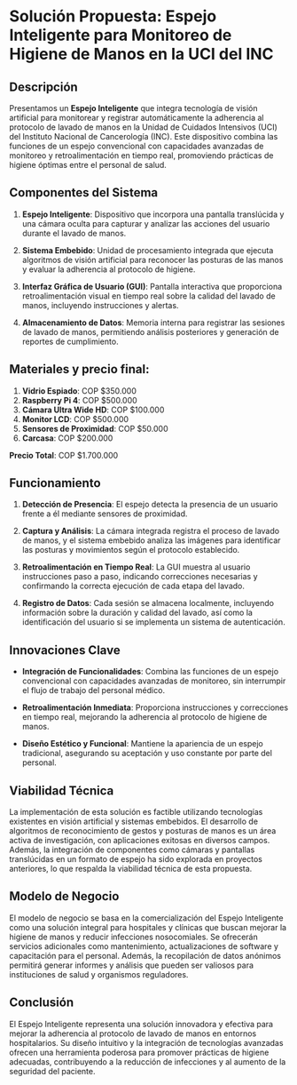 # Solución Propuesta: Espejo Inteligente para Monitoreo de Higiene de Manos en la UCI del INC

## Descripción

Presentamos un **Espejo Inteligente** que integra tecnología de visión artificial para monitorear y registrar automáticamente la adherencia al protocolo de lavado de manos en la Unidad de Cuidados Intensivos (UCI) del Instituto Nacional de Cancerología (INC). Este dispositivo combina las funciones de un espejo convencional con capacidades avanzadas de monitoreo y retroalimentación en tiempo real, promoviendo prácticas de higiene óptimas entre el personal de salud.

## Componentes del Sistema

1. **Espejo Inteligente**: Dispositivo que incorpora una pantalla translúcida y una cámara oculta para capturar y analizar las acciones del usuario durante el lavado de manos.

2. **Sistema Embebido**: Unidad de procesamiento integrada que ejecuta algoritmos de visión artificial para reconocer las posturas de las manos y evaluar la adherencia al protocolo de higiene.

3. **Interfaz Gráfica de Usuario (GUI)**: Pantalla interactiva que proporciona retroalimentación visual en tiempo real sobre la calidad del lavado de manos, incluyendo instrucciones y alertas.

4. **Almacenamiento de Datos**: Memoria interna para registrar las sesiones de lavado de manos, permitiendo análisis posteriores y generación de reportes de cumplimiento.


## Materiales y precio final:

1. **Vidrio Espiado**: COP $350.000
2. **Raspberry Pi 4**: COP $500.000
3. **Cámara Ultra Wide HD**: COP $100.000
4. **Monitor LCD**: COP $500.000
5. **Sensores de Proximidad**: COP $50.000
6. **Carcasa**: COP $200.000

**Precio Total**: COP $1.700.000

##

## Funcionamiento

1. **Detección de Presencia**: El espejo detecta la presencia de un usuario frente a él mediante sensores de proximidad.

2. **Captura y Análisis**: La cámara integrada registra el proceso de lavado de manos, y el sistema embebido analiza las imágenes para identificar las posturas y movimientos según el protocolo establecido.

3. **Retroalimentación en Tiempo Real**: La GUI muestra al usuario instrucciones paso a paso, indicando correcciones necesarias y confirmando la correcta ejecución de cada etapa del lavado.

4. **Registro de Datos**: Cada sesión se almacena localmente, incluyendo información sobre la duración y calidad del lavado, así como la identificación del usuario si se implementa un sistema de autenticación.

## Innovaciones Clave

- **Integración de Funcionalidades**: Combina las funciones de un espejo convencional con capacidades avanzadas de monitoreo, sin interrumpir el flujo de trabajo del personal médico.

- **Retroalimentación Inmediata**: Proporciona instrucciones y correcciones en tiempo real, mejorando la adherencia al protocolo de higiene de manos.

- **Diseño Estético y Funcional**: Mantiene la apariencia de un espejo tradicional, asegurando su aceptación y uso constante por parte del personal.

## Viabilidad Técnica

La implementación de esta solución es factible utilizando tecnologías existentes en visión artificial y sistemas embebidos. El desarrollo de algoritmos de reconocimiento de gestos y posturas de manos es un área activa de investigación, con aplicaciones exitosas en diversos campos. Además, la integración de componentes como cámaras y pantallas translúcidas en un formato de espejo ha sido explorada en proyectos anteriores, lo que respalda la viabilidad técnica de esta propuesta.

## Modelo de Negocio

El modelo de negocio se basa en la comercialización del Espejo Inteligente como una solución integral para hospitales y clínicas que buscan mejorar la higiene de manos y reducir infecciones nosocomiales. Se ofrecerán servicios adicionales como mantenimiento, actualizaciones de software y capacitación para el personal. Además, la recopilación de datos anónimos permitirá generar informes y análisis que pueden ser valiosos para instituciones de salud y organismos reguladores.

## Conclusión

El Espejo Inteligente representa una solución innovadora y efectiva para mejorar la adherencia al protocolo de lavado de manos en entornos hospitalarios. Su diseño intuitivo y la integración de tecnologías avanzadas ofrecen una herramienta poderosa para promover prácticas de higiene adecuadas, contribuyendo a la reducción de infecciones y al aumento de la seguridad del paciente.
